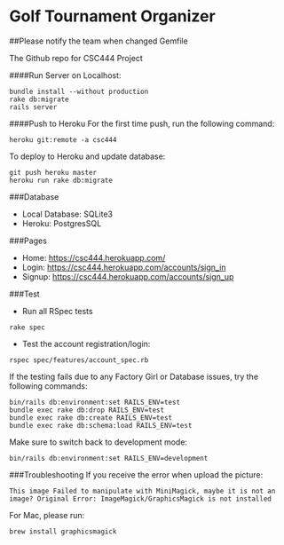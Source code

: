 # Golf Tournament Organizer

##Please notify the team when changed Gemfile

The Github repo for CSC444 Project

####Run Server on Localhost:
```
bundle install --without production
rake db:migrate
rails server
```
####Push to Heroku
For the first time push, run the following command:
```
heroku git:remote -a csc444
```
To deploy to Heroku and update database:
```
git push heroku master
heroku run rake db:migrate
```
###Database
* Local Database: SQLite3
* Heroku: PostgresSQL

###Pages
* Home: https://csc444.herokuapp.com/
* Login: https://csc444.herokuapp.com/accounts/sign_in
* Signup: https://csc444.herokuapp.com/accounts/sign_up

###Test
* Run all RSpec tests
```
rake spec
```
* Test the account registration/login:
```
rspec spec/features/account_spec.rb
```
If the testing fails due to any Factory Girl or Database issues, try the following commands:
```
bin/rails db:environment:set RAILS_ENV=test
bundle exec rake db:drop RAILS_ENV=test
bundle exec rake db:create RAILS_ENV=test
bundle exec rake db:schema:load RAILS_ENV=test
```
Make sure to switch back to development mode:
```
bin/rails db:environment:set RAILS_ENV=development
```
###Troubleshooting
If you receive the error when upload the picture:
```
This image Failed to manipulate with MiniMagick, maybe it is not an image? Original Error: ImageMagick/GraphicsMagick is not installed
```
For Mac, please run:
```
brew install graphicsmagick
```

